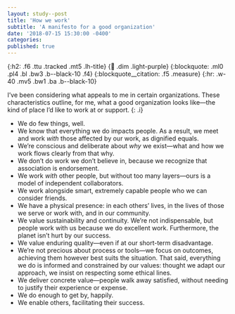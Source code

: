 ```yaml
---
layout: study--post
title: 'How we work'
subtitle: 'A manifesto for a good organization'
date: '2018-07-15 15:30:00 -0400'
categories:
published: true
---
```


{:h2: .f6 .ttu .tracked .mt5 .lh-title}
{:link: .dim .light-purple}
{:blockquote: .ml0 .pl4 .bl .bw3 .b--black-10 .f4}
{:blockquote__citation: .f5 .measure}
{:hr: .w-40 .mv5 .bw1 .ba .b--black-10}

I’ve been considering what appeals to me in certain organizations. These characteristics outline, for me, what a good organization looks like—the kind of place I’d like to work at or support.
{: .i}

* We do few things, well.
* We know that everything we do impacts people. As a result, we meet and work *with* those affected by our work, as dignified equals.
* We’re conscious and deliberate about *why* we exist—what and how we work flows clearly from that why.
* We don’t do work we don’t believe in, because we recognize that association is endorsement.
* We work *with* other people, but without too many layers—ours is a model of independent collaborators.
* We work alongside smart, extremely capable people who we can consider friends.
* We have a physical presence: in each others’ lives, in the lives of those we serve or work with, and in our community.
* We value sustainability and continuity. We’re not indispensable, but people work with us because we do excellent work. Furthermore, the planet isn’t hurt by our success.
* We value enduring quality—even if at our short-term disadvantage.
* We’re not precious about process or tools—we focus on outcomes, achieving them however best suits the situation. That said, everything we do is informed and constrained by our values: thought we adapt our approach, we insist on respecting some ethical lines.
* We deliver concrete value—people walk away satisfied, without needing to justify their experience or expense.
* We do enough to get by, happily.
* We enable others, facilitating their success.